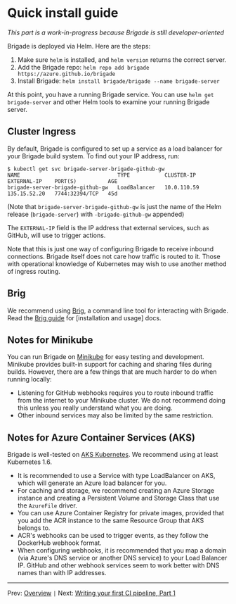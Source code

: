 # Quick install guide

_This part is a work-in-progress because Brigade is still developer-oriented_

Brigade is deployed via Helm. Here are the steps:

1. Make sure `helm` is installed, and `helm version` returns the correct server.
2. Add the Brigade repo: `helm repo add brigade https://azure.github.io/brigade`
3. Install Brigade: `helm install brigade/brigade --name brigade-server`

At this point, you have a running Brigade service. You can use `helm get brigade-server` and other Helm tools to examine your running Brigade server.

## Cluster Ingress

By default, Brigade is configured to set up a service as a load balancer for your Brigade build system. To find out your IP address, run:

```console
$ kubectl get svc brigade-server-brigade-github-gw
NAME                               TYPE           CLUSTER-IP    EXTERNAL-IP    PORT(S)          AGE
brigade-server-brigade-github-gw   LoadBalancer   10.0.110.59   135.15.52.20   7744:32394/TCP   45d
```

(Note that `brigade-server-brigade-github-gw` is just the name of the Helm release (`brigade-server`) with `-brigade-github-gw` appended)

The `EXTERNAL-IP` field is the IP address that external services, such as GitHub, will use to trigger actions.

Note that this is just one way of configuring Brigade to receive inbound connections. Brigade itself does not care how traffic is routed to it. Those with operational knowledge of Kubernetes may wish to use another method of ingress routing.

## Brig

We recommend using [Brig](https://github.com/Azure/brigade/tree/master/brig), a command line tool for interacting with Brigade. Read the [Brig guide](https://github.com/Azure/brigade/tree/master/brig) for [installation and usage] docs.

## Notes for Minikube

You can run Brigade on [Minikube](https://github.com/kubernetes/minikube) for easy testing
and development. Minikube provides built-in support for caching and sharing files during
builds. However, there are a few things that are much harder to do when running locally:

- Listening for GitHub webhooks requires you to route inbound traffic from the internet
  to your Minikube cluster. We do not recommend doing this unless you really understand
  what you are doing.
- Other inbound services may also be limited by the same restriction.

## Notes for Azure Container Services (AKS)

Brigade is well-tested on [AKS Kubernetes](https://docs.microsoft.com/en-us/azure/aks/). We recommend using at least Kubernetes 1.6.

- It is recommended to use a Service with type LoadBalancer on AKS, which will generate
  an Azure load balancer for you.
- For caching and storage, we recommend creating an Azure Storage instance and
  creating a Persistent Volume and Storage Class that use the `AzureFile` driver.
- You can use Azure Container Registry for private images, provided that you
  add the ACR instance to the same Resource Group that AKS belongs to.
- ACR's webhooks can be used to trigger events, as they follow the DockerHub
  webhook format.
- When configuring webhooks, it is recommended that you map a domain (via Azure's
  DNS service or another DNS service) to your Load Balancer IP. GitHub and other
  webhook services seem to work better with DNS names than with IP addresses.

---

Prev: [Overview][overview] `|` Next: [Writing your first CI pipeline, Part 1][part1]

[overview]: overview.md
[part1]: tutorial01.md